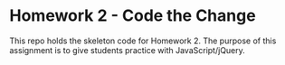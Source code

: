 Homework 2 - Code the Change
=============

This repo holds the skeleton code for Homework 2. The purpose of this assignment is to give students practice with JavaScript/jQuery.
